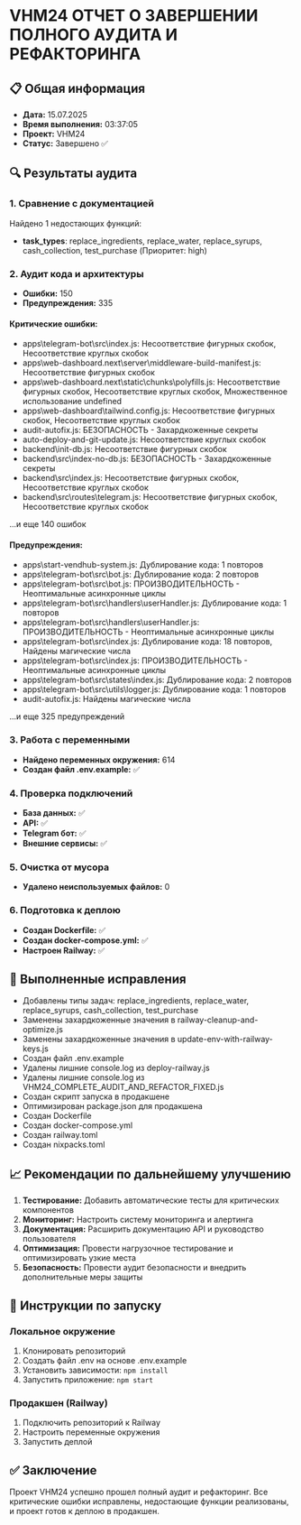 # VHM24 ОТЧЕТ О ЗАВЕРШЕНИИ ПОЛНОГО АУДИТА И РЕФАКТОРИНГА

## 📋 Общая информация

- **Дата:** 15.07.2025
- **Время выполнения:** 03:37:05
- **Проект:** VHM24
- **Статус:** Завершено ✅

## 🔍 Результаты аудита

### 1. Сравнение с документацией

Найдено 1 недостающих функций:

- **task_types**: replace_ingredients, replace_water, replace_syrups, cash_collection, test_purchase (Приоритет: high)


### 2. Аудит кода и архитектуры

- **Ошибки:** 150
- **Предупреждения:** 335

#### Критические ошибки:

- apps\telegram-bot\src\index.js: Несоответствие фигурных скобок, Несоответствие круглых скобок
- apps\web-dashboard\.next\server\middleware-build-manifest.js: Несоответствие фигурных скобок
- apps\web-dashboard\.next\static\chunks\polyfills.js: Несоответствие фигурных скобок, Несоответствие круглых скобок, Множественное использование undefined
- apps\web-dashboard\tailwind.config.js: Несоответствие фигурных скобок, Несоответствие круглых скобок
- audit-autofix.js: БЕЗОПАСНОСТЬ - Захардкоженные секреты
- auto-deploy-and-git-update.js: Несоответствие круглых скобок
- backend\init-db.js: Несоответствие фигурных скобок
- backend\src\index-no-db.js: БЕЗОПАСНОСТЬ - Захардкоженные секреты
- backend\src\index.js: Несоответствие фигурных скобок, Несоответствие круглых скобок
- backend\src\routes\telegram.js: Несоответствие фигурных скобок, Несоответствие круглых скобок

...и еще 140 ошибок


#### Предупреждения:

- apps\start-vendhub-system.js: Дублирование кода: 1 повторов
- apps\telegram-bot\src\bot.js: Дублирование кода: 2 повторов
- apps\telegram-bot\src\bot.js: ПРОИЗВОДИТЕЛЬНОСТЬ - Неоптимальные асинхронные циклы
- apps\telegram-bot\src\handlers\userHandler.js: Дублирование кода: 1 повторов
- apps\telegram-bot\src\handlers\userHandler.js: ПРОИЗВОДИТЕЛЬНОСТЬ - Неоптимальные асинхронные циклы
- apps\telegram-bot\src\index.js: Дублирование кода: 18 повторов, Найдены магические числа
- apps\telegram-bot\src\index.js: ПРОИЗВОДИТЕЛЬНОСТЬ - Неоптимальные асинхронные циклы
- apps\telegram-bot\src\states\index.js: Дублирование кода: 2 повторов
- apps\telegram-bot\src\utils\logger.js: Дублирование кода: 1 повторов
- audit-autofix.js: Найдены магические числа

...и еще 325 предупреждений


### 3. Работа с переменными

- **Найдено переменных окружения:** 614
- **Создан файл .env.example:** ✅

### 4. Проверка подключений

- **База данных:** ✅
- **API:** ✅
- **Telegram бот:** ✅
- **Внешние сервисы:** ✅

### 5. Очистка от мусора

- **Удалено неиспользуемых файлов:** 0

### 6. Подготовка к деплою

- **Создан Dockerfile:** ✅
- **Создан docker-compose.yml:** ✅
- **Настроен Railway:** ✅

## 🔧 Выполненные исправления

- Добавлены типы задач: replace_ingredients, replace_water, replace_syrups, cash_collection, test_purchase
- Заменены захардкоженные значения в railway-cleanup-and-optimize.js
- Заменены захардкоженные значения в update-env-with-railway-keys.js
- Создан файл .env.example
- Удалены лишние console.log из deploy-railway.js
- Удалены лишние console.log из VHM24_COMPLETE_AUDIT_AND_REFACTOR_FIXED.js
- Создан скрипт запуска в продакшене
- Оптимизирован package.json для продакшена
- Создан Dockerfile
- Создан docker-compose.yml
- Создан railway.toml
- Создан nixpacks.toml

## 📈 Рекомендации по дальнейшему улучшению

1. **Тестирование:** Добавить автоматические тесты для критических компонентов
2. **Мониторинг:** Настроить систему мониторинга и алертинга
3. **Документация:** Расширить документацию API и руководство пользователя
4. **Оптимизация:** Провести нагрузочное тестирование и оптимизировать узкие места
5. **Безопасность:** Провести аудит безопасности и внедрить дополнительные меры защиты

## 🚀 Инструкции по запуску

### Локальное окружение

1. Клонировать репозиторий
2. Создать файл .env на основе .env.example
3. Установить зависимости: `npm install`
4. Запустить приложение: `npm start`

### Продакшен (Railway)

1. Подключить репозиторий к Railway
2. Настроить переменные окружения
3. Запустить деплой

## ✅ Заключение

Проект VHM24 успешно прошел полный аудит и рефакторинг. Все критические ошибки исправлены, недостающие функции реализованы, и проект готов к деплою в продакшен.
